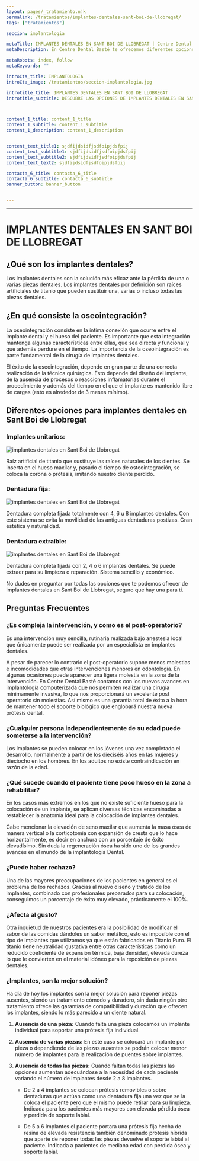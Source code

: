 ```yaml
---
layout: pages/_tratamiento.njk
permalink: /tratamientos/implantes-dentales-sant-boi-de-llobregat/
tags: ["tratamientos"]

seccion: implantologia

metaTitle: IMPLANTES DENTALES EN SANT BOI DE LLOBREGAT | Centre Dental Baste
metaDescription: En Centre Dental Basté te ofrecemos diferentes opciones para implantes dentales en Sant Boi de Llobregat, de modo que seguro encontrarás la tuya.

metaRobots: index, follow
metaKeywords: ""

introCta_title: IMPLANTOLOGIA
introCta_image: /tratamientos/seccion-implantologia.jpg

introtitle_title: IMPLANTES DENTALES EN SANT BOI DE LLOBREGAT
introtitle_subtitle: DESCUBRE LAS OPCIONES DE IMPLANTES DENTALES EN SANT BOI DE LLOBREGAT. SOLUCIONES EFECTIVAS PARA LA PÉRDIDA DE PIEZAS DENTALES



content_1_title: content_1_title
content_1_subtitle: content_1_subtitle
content_1_description: content_1_description


content_text_title1: sjdfijdsidfjsdfoipjdsfpij
content_text_subtitle1: sjdfijdsidfjsdfoipjdsfpij
content_text_subtitle2: sjdfijdsidfjsdfoipjdsfpij
content_text_text2: sjdfijdsidfjsdfoipjdsfpij

contacta_6_title: contacta_6_title
contacta_6_subtitle: contacta_6_subtitle
banner_button: banner_button


---
```

___

# IMPLANTES DENTALES EN SANT BOI DE LLOBREGAT

## ¿Qué son los implantes dentales?


Los implantes dentales son la solución más eficaz ante la pérdida de una o varias piezas dentales. Los implantes dentales por definición son raíces artificiales de titanio que pueden sustituir una, varias o incluso todas las piezas dentales.

## ¿En qué consiste la oseointegración?

La oseointegración consiste en la íntima conexión que ocurre entre el implante dental y el hueso del paciente. Es importante que esta integración mantenga algunas características entre ellas, que sea directa y funcional y que además perdure en el tiempo. La importancia de la oseointegración es parte fundamental de la cirugía de implantes dentales.

El éxito de la oseointegración, depende en gran parte de una correcta realización de la técnica quirúrgica. Esto depende del diseño del implante, de la ausencia de procesos o reacciones inflamatorias durante el procedimiento y además del tiempo en el que el implante es mantenido libre de cargas (esto es alrededor de 3 meses mínimo).

## Diferentes opciones para implantes dentales en Sant Boi de Llobregat

### Implantes unitarios:


![implantes dentales en Sant Boi de Llobregat](/assets/static/images/implantes-dentales-unitario.jpg)

Raíz artificial de titanio que sustituye las raíces naturales de los dientes. Se inserta en el hueso maxilar y, pasado el tiempo de osteointegración, se coloca la corona o prótesis, imitando nuestro diente perdido.

### Dentadura fija:

![implantes dentales en Sant Boi de Llobregat](/assets/static/images/implantes-dentales-extraible.jpg)

Dentadura completa fijada totalmente con 4, 6 u 8 implantes dentales. Con este sistema se evita la movilidad de las antiguas dentaduras postizas. Gran estética y naturalidad.

### Dentadura extraíble:

![implantes dentales en Sant Boi de Llobregat](/assets/static/images/implantes-dentales.jpg)

Dentadura completa fijada con 2, 4 o 6 implantes dentales. Se puede extraer para su limpieza o reparación. Sistema sencillo y económico.

No dudes en preguntar por todas las opciones que te podemos ofrecer de implantes dentales en Sant Boi de Llobregat, seguro que hay una para ti.



## Preguntas Frecuentes

### ¿Es compleja la intervención, y como es el post-operatorio?

Es una intervención muy sencilla, rutinaria realizada bajo anestesia local que únicamente puede ser realizada por un especialista en implantes dentales.

A pesar de parecer lo contrario el post-operatorio supone menos molestias e incomodidades que otras intervenciones menores en odontología. En algunas ocasiones puede aparecer una ligera molestia en la zona de la intervención. En Centre Dental Basté contamos con los nuevos avances en implantología computerizada que nos permiten realizar una cirugía mínimamente invasiva, lo que nos proporcionará un excelente post operatorio sin molestias. Así mismo es una garantía total de éxito a la hora de mantener todo el soporte biológico que englobará nuestra nueva prótesis dental.

### ¿Cualquier persona independientemente de su edad puede someterse a la intervención?

Los implantes se pueden colocar en los jóvenes una vez completado el desarrollo, normalmente a partir de los dieciséis años en las mujeres y dieciocho en los hombres. En los adultos no existe contraindicación en razón de la edad.

### ¿Qué sucede cuando el paciente tiene poco hueso en la zona a rehabilitar?

En los casos más extremos en los que no existe suficiente hueso para la colocación de un implante, se aplican diversas técnicas encaminadas a restablecer la anatomía ideal para la colocación de implantes dentales.

Cabe mencionar la elevación de seno maxilar que aumenta la masa ósea de manera vertical o la corticotomia con expansión de cresta que lo hace horizontalmente, es decir en anchura con un porcentaje de éxito elevadísimo. Sin duda la regeneración ósea ha sido uno de los grandes avances en el mundo de la implantología Dental.

### ¿Puede haber rechazo?

Una de las mayores preocupaciones de los pacientes en general es el problema de los rechazos. Gracias al nuevo diseño y tratado de los implantes, combinado con profesionales preparados para su colocación, conseguimos un porcentaje de éxito muy elevado, prácticamente el 100%.

### ¿Afecta al gusto?

Otra inquietud de nuestros pacientes era la posibilidad de modificar el sabor de las comidas dándoles un sabor metálico, esto es imposible con el tipo de implantes que utilizamos ya que están fabricados en Titanio Puro. El titanio tiene neutralidad gustativa entre otras características como un reducido coeficiente de expansión térmica, baja densidad, elevada dureza lo que le convierten en el material idóneo para la reposición de piezas dentales.

### ¿Implantes, son la mejor solución?

Ha día de hoy los implantes son la mejor solución para reponer piezas ausentes, siendo un tratamiento cómodo y duradero, sin duda ningún otro tratamiento ofrece las garantías de compatibilidad y duración que ofrecen los implantes, siendo lo más parecido a un diente natural.

1. **Ausencia de una pieza:** Cuando falta una pieza colocamos un implante individual para soportar una prótesis fija individual.

2. **Ausencia de varias piezas:** En este caso se colocará un implante por pieza o dependiendo de las piezas ausentes se podrán colocar menor número de implantes para la realización de puentes sobre implantes.

3. **Ausencia de todas las piezas:** Cuando faltan todas las piezas las opciones aumentan adecuándose a la necesidad de cada paciente variando el número de implantes desde 2 a 8 implantes.

   - De 2 a 4 implantes se colocan prótesis removibles o sobre dentaduras que actúan como una dentadura fija una vez que se la coloca el paciente pero que el mismo puede retirar para su limpieza. Indicada para los pacientes más mayores con elevada pérdida ósea y perdida de soporte labial.

   - De 5 a 6 implantes el paciente portara una prótesis fija hecha de resina de elevada resistencia también denominado prótesis híbrida que aparte de reponer todas las piezas devuelve el soporte labial al paciente. Indicada a pacientes de mediana edad con perdida ósea y soporte labial.



